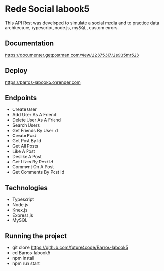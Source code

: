 # Rede Social labook5
This API Rest was developed to simulate a social media and to practice data architecture, typescript, node.js, mySQL, custom errors.

## Documentation
https://documenter.getpostman.com/view/22375317/2s935mr528

## Deploy
https://barros-labook5.onrender.com

## Endpoints
- Create User
- Add User As A Friend
- Delete User As A Friend
- Search Users
- Get Friends By User Id
- Create Post
- Get Post By Id
- Get All Posts
- Like A Post
- Deslike A Post
- Get Likes By Post Id
- Comment On A Post
- Get Comments By Post Id

## Technologies
- Typescript
- Node.js
- Knex.js
- Express.js
- MySQL

## Running the project
- git clone https://github.com/future4code/Barros-labook5
- cd Barros-labook5
- npm install
- npm run start
